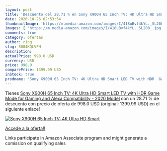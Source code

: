```yaml
---
layout: post
title: 'Descuento del 28.71 % en Sony X900H 65 Inch TV: 4K Ultra HD Smart'
date: 2020-10-26 02:53:54
thumbnailImage: 'https://m.media-amazon.com/images/I/418uBvf4kYL._SL200_.jpg'
images: [ 'https://m.media-amazon.com/images/I/418uBvf4kYL._SL200_.jpg' ]
comments: true
category: ofertas
author: ring
slug: B084KQLVFH
description:
actualPrice: 998.0 USD
currency: USD
price: 998.0
comparePrice: 1399.99 USD
inStock: true
prodname: 'Sony X900H 65 Inch TV: 4K Ultra HD Smart LED TV with HDR  Game Mode for Gaming  and Alexa Compatibility - 2020 Model'
---
```


Tienes [Sony X900H 65 Inch TV: 4K Ultra HD Smart LED TV with HDR  Game Mode for Gaming  and Alexa Compatibility - 2020 Model](https://www.amazon.com/dp/B084KQLVFH/?tag=tolees-20) con un 28.71 % de descuento con precio de oferta de 998.0 USD (original: 1399.99 USD) en el siguiente enlace!

[![Sony X900H 65 Inch TV: 4K Ultra HD Smart](https://m.media-amazon.com/images/I/418uBvf4kYL._SL200_.jpg)](https://www.amazon.com/dp/B084KQLVFH/?tag=tolees-20)

[Accede a la oferta!!](https://www.amazon.com/dp/B084KQLVFH/?tag=tolees-20)

Links participate in Amazon Associate program and might generate a comission on qualifying sales


